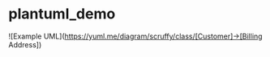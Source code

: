 # plantuml_demo

![Example UML](https://yuml.me/diagram/scruffy/class/[Customer]->[Billing Address])
